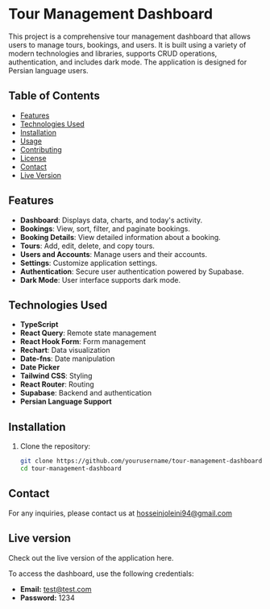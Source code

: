 # Tour Management Dashboard

This project is a comprehensive tour management dashboard that allows users to manage tours, bookings, and users. It is built using a variety of modern technologies and libraries, supports CRUD operations, authentication, and includes dark mode. The application is designed for Persian language users.

## Table of Contents

- [Features](#features)
- [Technologies Used](#technologies-used)
- [Installation](#installation)
- [Usage](#usage)
- [Contributing](#contributing)
- [License](#license)
- [Contact](#contact)
- [Live Version](#live-version)

## Features

- **Dashboard**: Displays data, charts, and today's activity.
- **Bookings**: View, sort, filter, and paginate bookings.
- **Booking Details**: View detailed information about a booking.
- **Tours**: Add, edit, delete, and copy tours.
- **Users and Accounts**: Manage users and their accounts.
- **Settings**: Customize application settings.
- **Authentication**: Secure user authentication powered by Supabase.
- **Dark Mode**: User interface supports dark mode.

## Technologies Used

- **TypeScript**
- **React Query**: Remote state management
- **React Hook Form**: Form management
- **Rechart**: Data visualization
- **Date-fns**: Date manipulation
- **Date Picker**
- **Tailwind CSS**: Styling
- **React Router**: Routing
- **Supabase**: Backend and authentication
- **Persian Language Support**

## Installation

1. Clone the repository:
   ```bash
   git clone https://github.com/yourusername/tour-management-dashboard.git
   cd tour-management-dashboard
   ```

## Contact

For any inquiries, please contact us at hosseinjoleini94@gmail.com

## Live version

Check out the live version of the application here.

To access the dashboard, use the following credentials:

- **Email:** test@test.com
- **Password:** 1234
